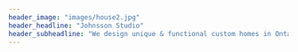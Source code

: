 ```yaml
---
header_image: "images/house2.jpg"
header_headline: "Johnsson Studio"
header_subheadline: "We design unique & functional custom homes in Ontario"
---
```

